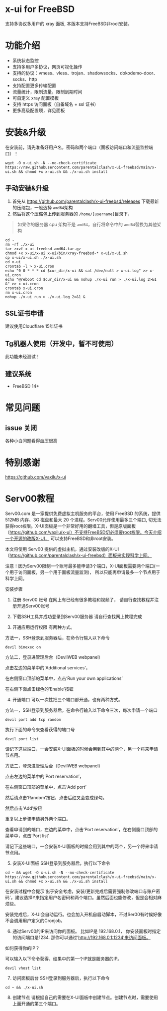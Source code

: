 # x-ui for FreeBSD

支持多协议多用户的 xray 面板, 本版本支持FreeBSD非root安装。

# 功能介绍

- 系统状态监控
- 支持多用户多协议，网页可视化操作
- 支持的协议：vmess、vless、trojan、shadowsocks、dokodemo-door、socks、http
- 支持配置更多传输配置
- 流量统计，限制流量，限制到期时间
- 可自定义 xray 配置模板
- 支持 https 访问面板（自备域名 + ssl 证书）
- 更多高级配置项，详见面板

# 安装&升级
在安装前，请先准备好用户名，密码和两个端口（面板访问端口和流量监控端口）！
```
wget -O x-ui.sh -N --no-check-certificate https://raw.githubusercontent.com/parentalclash/x-ui-freebsd/main/x-ui.sh && chmod +x x-ui.sh && ./x-ui.sh install
```

## 手动安装&升级

1. 首先从 https://github.com/parentalclash/x-ui-freebsd/releases 下载最新的压缩包，一般选择 `amd64`架构
2. 然后将这个压缩包上传到服务器的 `/home/[username]`目录下，

> 如果你的服务器 cpu 架构不是 `amd64`，自行将命令中的 `amd64`替换为其他架构

```
cd ~
rm -rf ./x-ui
tar zxvf x-ui-freebsd-amd64.tar.gz
chmod +x x-ui/x-ui x-ui/bin/xray-freebsd-* x-ui/x-ui.sh
cp x-ui/x-ui.sh ./x-ui.sh
cd x-ui
crontab -l > x-ui.cron
echo "0 0 * * * cd $cur_dir/x-ui && cat /dev/null > x-ui.log" >> x-ui.cron
echo "@reboot cd $cur_dir/x-ui && nohup ./x-ui run > ./x-ui.log 2>&1 &" >> x-ui.cron
crontab x-ui.cron
rm x-ui.cron
nohup ./x-ui run > ./x-ui.log 2>&1 &
```

## SSL证书申请

建议使用Cloudflare 15年证书

## Tg机器人使用（开发中，暂不可使用）

此功能未经测试！

## 建议系统

- FreeBSD 14+

# 常见问题

## issue 关闭

各种小白问题看得血压很高

# 特别感谢
https://github.com/vaxilu/x-ui

# Serv00教程

Serv00.com 是一家提供免费虚拟主机服务的平台，使用 FreeBSD 的系统，提供 512MB 内存、3G 磁盘和最大 20 个进程。Serv00允许使用最多三个端口, 切无法获得root权限。X-UI面板是一个非常好用的翻墙工具，但是原版面板（https://github.com/vaxilu/x-ui）不支持FreeBSD切必须要root权限。今天介绍一个开源的改版X-UI， 可以支持FreeBSD和非root安装。

本文将使用 Serv00 提供的虚拟主机，通过安装改版的X-UI（https://github.com/parentalclash/x-ui-freebsd）面板来实现科学上网。

注意！因为Serv00限制一个账号最多能申请3个端口，X-UI面板需要两个端口(一个用于访问面板，另一个用于面板流量监测)， 所以只能再申请最多一个节点用于科学上网。

安装步骤
1. 注册 Serv00 账号
在网上有已经有很多教程和视频了， 请自行查找教程并注册开通Serv00账号

2. 下载SSH工具并成功登录到Serv00服务器
请自行查找网上教程完成

3. 开通应用运行权限
有两种方式。

方法一，SSH登录到服务器后，在命令行输入以下命令

```
devil binexec on
```


方法二，登录进管理后台（DevilWEB webpanel）

点击左边的菜单中的‘Additional services’，


在右侧窗口顶部的菜单中，点击‘Run your own applications’


在右侧下面点击绿色的‘Enable’按钮


4. 开通端口
可以一次性把三个端口都开通，也有两种方式。

方法一，SSH登录到服务器后，在命令行输入以下命令三次，每次申请一个端口

```
devil port add tcp random
```
执行下面的命令来查看获得的端口号
```
devil port list
```
请记下这些端口，一会安装X-UI面板的时候会用到其中的两个，另一个将来申请节点用。

方法二，登录进管理后台（DevilWEB webpanel）

点击左边的菜单中的‘Port reservation’，


在右侧窗口顶部的菜单中，点击‘Add port’


然后请点击‘Random’按钮，点击后红叉会变成绿勾。


然后点击‘Add’按钮


重复以上步骤申请另外两个端口。

查看申请到的端口，左边的菜单中，点击‘Port reservation’，在右侧窗口顶部的菜单中，点击‘Port list’

请记下这些端口，一会安装X-UI面板的时候会用到其中的两个，另一个将来申请节点用。

5. 安装X-UI面板
SSH登录到服务器后，执行以下命令
```
cd ~ && wget -O x-ui.sh -N --no-check-certificate https://raw.githubusercontent.com/parentalclash/x-ui-freebsd/main/x-ui.sh && chmod +x x-ui.sh && ./x-ui.sh install
```
在安装过程中会提示‘出于安全考虑，安装/更新完成后需要强制修改端口与账户密码’，建议选择Y来指定用户名密码和两个端口。虽然后面也能修改，但是会相对麻烦些。

安装完成后，X-UI会自动运行。也会加入开机自启动脚本，不过Ser00有时候好像不会调用用户定义的Cronjob。

6. 通过Serv00的IP来访问你的面板。
比如IP是 192.168.0.1， 你安装面板时指定的访问端口是1234. 那你可以通过‘http://192.168.0.1:1234’来访问面板。

如何获得你的IP？

可以输入以下命令获得，结果中的第一个IP就是服务器的IP。
```
devil vhost list
```
7. 访问面板后台
SSH登录到服务器后，执行以下命令
```
cd ~ && ./x-ui.sh
```
8. 创建节点
请根据自己的需要在X-UI面板中创建节点。创建节点时，需要使用上面开通的第三个端口。
